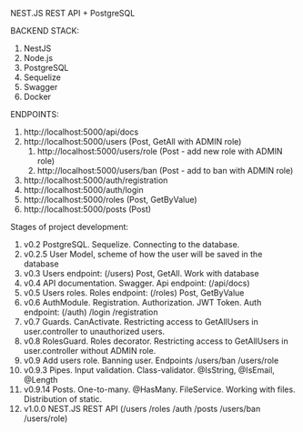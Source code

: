 NEST.JS REST API + PostgreSQL

BACKEND STACK:

1. NestJS
2. Node.js
3. PostgreSQL
4. Sequelize
5. Swagger
6. Docker

ENDPOINTS:

1. http://localhost:5000/api/docs
2. http://localhost:5000/users (Post, GetAll with ADMIN role)
   1. http://localhost:5000/users/role (Post - add new role with ADMIN role)
   2. http://localhost:5000/users/ban (Post - add to ban with ADMIN role)
3. http://localhost:5000/auth/registration
4. http://localhost:5000/auth/login
5. http://localhost:5000/roles (Post, GetByValue)
6. http://localhost:5000/posts (Post)

Stages of project development:

1. v0.2 PostgreSQL. Sequelize. Connecting to the database.
2. v0.2.5 User Model, scheme of how the user will be saved in the database
3. v0.3 Users endpoint: (/users) Post, GetAll. Work with database
4. v0.4 API documentation. Swagger. Api endpoint: (/api/docs)
5. v0.5 Users roles. Roles endpoint: (/roles) Post, GetByValue
6. v0.6 AuthModule. Registration. Authorization. JWT Token. Auth endpoint: (/auth) /login /registration
7. v0.7 Guards. CanActivate. Restricting access to GetAllUsers in user.controller to unauthorized users.
8. v0.8 RolesGuard. Roles decorator. Restricting access to GetAllUsers in user.controller without ADMIN role.
9. v0.9 Add users role. Banning user. Endpoints /users/ban /users/role
10. v0.9.3 Pipes. Input validation. Class-validator. @IsString, @IsEmail, @Length
11. v0.9.14 Posts. One-to-many. @HasMany. FileService. Working with files. Distribution of static.
12. v1.0.0 NEST.JS REST API (/users /roles /auth /posts /users/ban /users/role)
